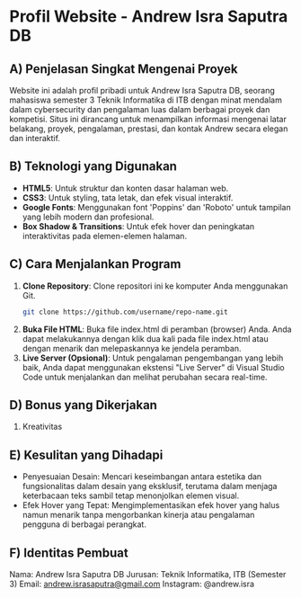 # Profil Website - Andrew Isra Saputra DB

## A) Penjelasan Singkat Mengenai Proyek

Website ini adalah profil pribadi untuk Andrew Isra Saputra DB, seorang mahasiswa semester 3 Teknik Informatika di ITB dengan minat mendalam dalam cybersecurity dan pengalaman luas dalam berbagai proyek dan kompetisi. Situs ini dirancang untuk menampilkan informasi mengenai latar belakang, proyek, pengalaman, prestasi, dan kontak Andrew secara elegan dan interaktif.

## B) Teknologi yang Digunakan

- **HTML5**: Untuk struktur dan konten dasar halaman web.
- **CSS3**: Untuk styling, tata letak, dan efek visual interaktif.
- **Google Fonts**: Menggunakan font 'Poppins' dan 'Roboto' untuk tampilan yang lebih modern dan profesional.
- **Box Shadow & Transitions**: Untuk efek hover dan peningkatan interaktivitas pada elemen-elemen halaman.

## C) Cara Menjalankan Program

1. **Clone Repository**: Clone repositori ini ke komputer Anda menggunakan Git.
   ```bash
   git clone https://github.com/username/repo-name.git
2. **Buka File HTML**: Buka file index.html di peramban (browser) Anda.
Anda dapat melakukannya dengan klik dua kali pada file index.html atau dengan menarik dan melepaskannya ke jendela peramban.
3. **Live Server (Opsional)**: Untuk pengalaman pengembangan yang lebih baik, Anda dapat menggunakan ekstensi "Live Server" di Visual Studio Code untuk menjalankan dan melihat perubahan secara real-time.

## D) Bonus yang Dikerjakan
 1.  Kreativitas

## E) Kesulitan yang Dihadapi
- Penyesuaian Desain: Mencari keseimbangan antara estetika dan fungsionalitas dalam desain yang eksklusif, terutama dalam menjaga keterbacaan teks sambil tetap menonjolkan elemen visual.
- Efek Hover yang Tepat: Mengimplementasikan efek hover yang halus namun menarik tanpa mengorbankan kinerja atau pengalaman pengguna di berbagai perangkat.

## F) Identitas Pembuat
Nama: Andrew Isra Saputra DB
Jurusan: Teknik Informatika, ITB (Semester 3)
Email: andrew.israsaputra@gmail.com
Instagram: @andrew.isra

